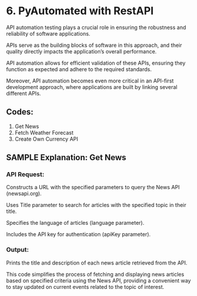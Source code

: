 # 6. PyAutomated with RestAPI
API automation testing plays a crucial role in ensuring the robustness and reliability of software applications. 

APIs serve as the building blocks of software in this approach, and their quality directly impacts the application’s overall performance. 

API automation allows for efficient validation of these APIs, ensuring they function as expected and adhere to the required standards.

Moreover, API automation becomes even more critical in an API-first development approach, where applications are built by linking several different APIs.

## Codes:

1. Get News
2. Fetch Weather Forecast
3. Create Own Currency API


## SAMPLE Explanation: Get News

### API Request:

Constructs a URL with the specified parameters to query the News API (newsapi.org).

Uses Title parameter to search for articles with the specified topic in their title.

Specifies the language of articles (language parameter).

Includes the API key for authentication (apiKey parameter).

### Output:

Prints the title and description of each news article retrieved from the API.


This code simplifies the process of fetching and displaying news articles based on specified criteria using the News API, providing a convenient way to stay updated on current events related to the topic of interest.





